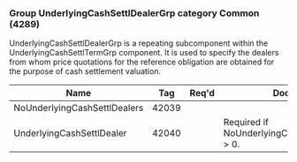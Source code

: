 ### Group UnderlyingCashSettlDealerGrp category Common (4289)

UnderlyingCashSettlDealerGrp is a repeating subcomponent within the UnderlyingCashSettlTermGrp component. It is used to specify the dealers from whom price quotations for the reference obligation are obtained for the purpose of cash settlement valuation.

| Name                         | Tag   | Req'd | Documentation                                        |
|------------------------------|-------|----------|------------------------------------------------------|
| NoUnderlyingCashSettlDealers | 42039 |       |                                                      |
| UnderlyingCashSettlDealer    | 42040 |       | Required if NoUnderlyingCashSettlDealers(42039) > 0. |

